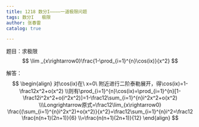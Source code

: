 ```yaml
---
title: 1218 数分I————一道极限问题
tags: 数分I   极限
author: 张春雷
catalog: true

---
```


题目：求极限
$$
\lim _{x\rightarrow0}\frac{1-\prod_{i=1}^{n}\cos(ix)}{x^2}
$$
<!--more-->
解答：
$$
\begin{align}
对\cos(ix)在\ x=0\ 附近进行二阶泰勒展开，得\cos(ix)=1-\frac12x^2+o(x^2)
\\则有\prod_{i=1}^{n}\cos(ix)=\prod_{i=1}^{n}[1-\frac12i^2x^2+o(i^2x^2)]=1-\frac12\sum_{i=1}^{n}i^2x^2+o(x^2)
\\\Longrightarrow原式=\frac12\lim_{x\rightarrow0} \frac{(\sum_{i=1}^{n}i^2x^2)+o(x^2)}{x^2}=\frac12\sum_{i=1}^{n}i^2=\frac12 \frac{n(n+1)(2n+1)}{6}
\\=\frac{n(n+1)(2n+1)}{12}
\end{align}
$$

